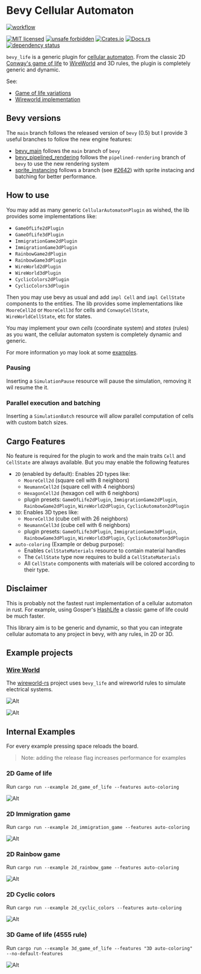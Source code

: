 <!-- cargo-sync-readme start -->

# Bevy Cellular Automaton

[![workflow](https://github.com/ManevilleF/bevy_life/actions/workflows/rust.yml/badge.svg)](https://github.com/ManevilleF/bevy_life/actions/workflows/rust.yml)

[![MIT licensed](https://img.shields.io/badge/license-MIT-blue.svg)](./LICENSE)
[![unsafe forbidden](https://img.shields.io/badge/unsafe-forbidden-success.svg)](https://github.com/rust-secure-code/safety-dance/)
[![Crates.io](https://img.shields.io/crates/v/bevy_life.svg)](https://crates.io/crates/bevy_life)
[![Docs.rs](https://docs.rs/bevy_life/badge.svg)](https://docs.rs/bevy_life)
[![dependency status](https://deps.rs/crate/bevy_life/0.2.3/status.svg)](https://deps.rs/crate/bevy_life)

`bevy_life` is a generic plugin for [cellular automaton](https://en.wikipedia.org/wiki/Cellular_automaton).
From the classic 2D [Conway's game of life](https://en.wikipedia.org/wiki/Conway%27s_Game_of_Life) to [WireWorld](https://en.wikipedia.org/wiki/Wireworld) and 3D rules, the plugin is completely generic and dynamic.

See:
 - [Game of life variations](https://cs.stanford.edu/people/eroberts/courses/soco/projects/2008-09/modeling-natural-systems/gameOfLife2.html)
 - [Wireworld implementation](https://www.quinapalus.com/wi-index.html)
 
## Bevy versions

The `main` branch follows the released version of `bevy` (0.5) but I provide 3 useful branches to follow the new engine features:
- [bevy_main](https://github.com/ManevilleF/bevy_life/tree/feat/bevy_main) follows the `main` branch of `bevy`
- [bevy_pipelined_rendering](https://github.com/ManevilleF/bevy_life/tree/feat/bevy_pipelined_rendering) follows the `pipelined-rendering` branch of `bevy` to use the new rendering system
- [sprite_instancing](https://github.com/ManevilleF/bevy_life/tree/feat/sprite_instancing) follows a branch (see [#2642](https://github.com/bevyengine/bevy/pull/2642)) with sprite instacing and batching for better performance.

## How to use

You may add as many generic `CellularAutomatonPlugin` as wished, the lib provides some implementations like:
- `GameOfLife2dPlugin`
- `GameOfLife3dPlugin`
- `ImmigrationGame2dPlugin`
- `ImmigrationGame3dPlugin`
- `RainbowGame2dPlugin`
- `RainbowGame3dPlugin`
- `WireWorld2dPlugin`
- `WireWorld3dPlugin`
- `CyclicColors2dPlugin`
- `CyclicColors3dPlugin`

Then you may use bevy as usual and add `impl Cell` and `impl CellState`  components to the entities.
The lib provides some implementations like `MooreCell2d` or `MooreCell3d` for cells and `ConwayCellState`, `WireWorldCellState`, etc for states.

You may implement your own *cells* (coordinate system) and *states* (rules) as you want, the cellular automaton system is completely dynamic and generic.

For more information yo may look at some [examples](./examples).

### Pausing

Inserting a `SimulationPause` resource will pause the simulation, removing it wil resume the it.

### Parallel execution and batching

Inserting a `SimulationBatch` resource will allow parallel computation of cells with custom batch sizes.

## Cargo Features

No feature is required for the plugin to work and the main traits `Cell` and `CellState` are always available.
But you may enable the following features

- `2D` (enabled by default): Enables 2D types like:
  - `MooreCell2d` (square cell with 8 neighbors)
  - `NeumannCell2d` (square cell with 4 neighbors)
  - `HexagonCell2d` (hexagon cell with 6 neighbors)
  - plugin presets: `GameOfLife2dPlugin`, `ImmigrationGame2dPlugin`, `RainbowGame2dPlugin`, `WireWorld2dPlugin`, `CyclicAutomaton2dPlugin`
- `3D`: Enables 3D types like:
  - `MooreCell3d` (cube cell with 26 neighbors)
  - `NeumannCell3d` (cube cell with 6 neighbors)
  - plugin presets: `GameOfLife3dPlugin`, `ImmigrationGame3dPlugin`, `RainbowGame3dPlugin`, `WireWorld3dPlugin`, `CyclicAutomaton3dPlugin`
- `auto-coloring` (Example or debug purpose):
  - Enables `CellStateMaterials` resource to contain material handles
  - The `CellState` type now requires to build a `CellStateMaterials`
  - All `CellState` components with materials will be colored according to their type.

## Disclaimer

This is probably not the fastest rust implementation of a cellular automaton in rust.
For example, using Gosper's [HashLife](https://www.drdobbs.com/jvm/an-algorithm-for-compressing-space-and-t/184406478) a classic game of life could be much faster.

This library aim is to be generic and dynamic, so that you can integrate cellular automata to any project in bevy, with any rules, in 2D or 3D.


<!-- cargo-sync-readme end -->

## Example projects

### [Wire World][wireworld]

The [wireworld-rs][wireworld] project uses `bevy_life` and wireworld rules to simulate electrical systems.

![Alt](./docs/2d_wireworld_demo.gif "wireworld demo gif")

![Alt](./docs/2d_wireworld_flip_flop_demo.gif "wireworld flip flop gate gif")

## Internal Examples

For every example pressing space reloads the board.

> Note: adding the release flag increases performance for examples

### 2D Game of life

Run `cargo run --example 2d_game_of_life --features auto-coloring`

![Alt](./docs/2d_classic_demo.gif "classic demo gif")

### 2D Immigration game

Run `cargo run --example 2d_immigration_game --features auto-coloring`

![Alt](./docs/2d_immigration_demo.gif "immigration demo gif")

### 2D Rainbow game

Run `cargo run --example 2d_rainbow_game --features auto-coloring`

![Alt](./docs/2d_rainbow_demo.gif "rainbow demo gif")

### 2D Cyclic colors

Run `cargo run --example 2d_cyclic_colors --features auto-coloring`

![Alt](./docs/2d_cyclic_demo.gif "cyclic demo gif")

### 3D Game of life (4555 rule)

Run `cargo run --example 3d_game_of_life --features "3D auto-coloring" --no-default-features`

![Alt](./docs/3d_classic_demo.gif "3D classic demo gif")

[wireworld]: https://github.com/ManevilleF/wireworld-rs "Wire world project"
